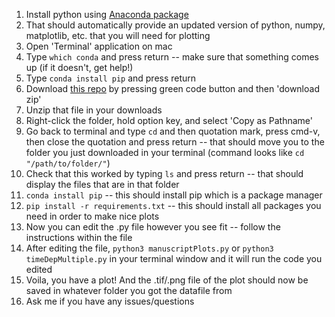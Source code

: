 1. Install python using [Anaconda package](https://www.anaconda.com/products/individual)
1. That should automatically provide an updated version of python, numpy, matplotlib, etc. that you will need for plotting
1. Open 'Terminal' application on mac
1. Type `which conda` and press return -- make sure that something comes up (if it doesn't, get help!)
1. Type `conda install pip` and press return
1. Download [this repo](https://github.com/brad-ley/manuscript-plots) by pressing green code button and then 'download zip'
1. Unzip that file in your downloads
1. Right-click the folder, hold option key, and select 'Copy as Pathname'
1. Go back to terminal and type `cd` and then quotation mark, press cmd-v, then close the quotation and press return -- that should move you to the folder you just downloaded in your terminal (command looks like `cd "/path/to/folder/"`)
1. Check that this worked by typing `ls` and press return -- that should display the files that are in that folder
1. `conda install pip` -- this should install pip which is a package manager
1. `pip install -r requirements.txt` -- this should install all packages you need in order to make nice plots
1. Now you can edit the .py file however you see fit -- follow the instructions within the file
1. After editing the file, `python3 manuscriptPlots.py` or `python3 timeDepMultiple.py` in your terminal window and it will run the code you edited
1. Voila, you have a plot! And the .tif/.png file of the plot should now be saved in whatever folder you got the datafile from
1. Ask me if you have any issues/questions
